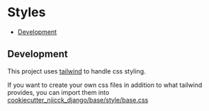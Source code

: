 # Styles

- [Development](#development)

## Development

This project uses [tailwind](https://tailwindcss.com/) to handle css styling.

If you want to create your own css files in addition to what tailwind provides, you can import them into
[cookiecutter_niicck_django/base/style/base.css](../cookiecutter_niicck_django/base/style/base.css)
